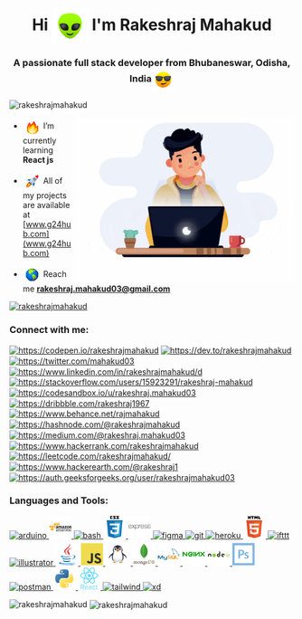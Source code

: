 <h1 align="center">Hi <img align="center" src="https://github.com/rakeshrajmahakud/profile-components/blob/main/alien%20(2).gif"> I'm Rakeshraj Mahakud</h1>
<h3 align="center">A passionate full stack developer from Bhubaneswar, Odisha, India<img height="40" width="40" align="center" src="https://github.com/rakeshrajmahakud/profile-components/blob/main/smiling_face_with_sunglasses%20(1).gif"></h3>
<p align="left"> <img src="https://komarev.com/ghpvc/?username=rakeshrajmahakud&label=Profile%20views&color=0e75b6&style=flat" alt="rakeshrajmahakud" /> </p>
<img height= "290" width= "390" align = "right"  src= "https://github.com/rakeshrajmahakud/profile-components/blob/main/4shUyEk2t.gif?raw=true" alt="profile pic">

- <img align="center" src="https://github.com/rakeshrajmahakud/profile-components/blob/main/fire.gif"> I’m currently learning **React js**

- <img align="center" src="https://github.com/rakeshrajmahakud/profile-components/blob/main/rocket.gif"> All of my projects are available at [www.g24hub.com](www.g24hub.com)

- <img align="center" src="https://github.com/rakeshrajmahakud/profile-components/blob/main/globe.gif"> Reach me **rakeshraj.mahakud03@gmail.com**

<p align="left"> <a href="https://github.com/rakeshrajmahakud/github-profile-trophy"><img src="https://github-profile-trophy.vercel.app/?username=rakeshrajmahakud&title=MultiLanguage,Reositories,Commits,Stars,Followers&column=4&theme=buddhism" alt="rakeshrajmahakud" /></a> </p>

<h3 align="left">Connect with me:</h3>
<p align="left">
<a href="https://codepen.io/https://codepen.io/rakeshrajmahakud" target="blank"><img align="center" src="https://raw.githubusercontent.com/rahuldkjain/github-profile-readme-generator/master/src/images/icons/Social/codepen.svg" alt="https://codepen.io/rakeshrajmahakud" height="30" width="40" /></a>
<a href="https://dev.to/https://dev.to/rakeshrajmahakud" target="blank"><img align="center" src="https://raw.githubusercontent.com/rahuldkjain/github-profile-readme-generator/master/src/images/icons/Social/devto.svg" alt="https://dev.to/rakeshrajmahakud" height="30" width="40" /></a>
<a href="https://twitter.com/https://twitter.com/mahakud03" target="blank"><img align="center" src="https://raw.githubusercontent.com/rahuldkjain/github-profile-readme-generator/master/src/images/icons/Social/twitter.svg" alt="https://twitter.com/mahakud03" height="30" width="40" /></a>
<a href="https://linkedin.com/in/https://www.linkedin.com/in/rakeshrajmahakud/d" target="blank"><img align="center" src="https://raw.githubusercontent.com/rahuldkjain/github-profile-readme-generator/master/src/images/icons/Social/linked-in-alt.svg" alt="https://www.linkedin.com/in/rakeshrajmahakud/d" height="30" width="40" /></a>
<a href="https://stackoverflow.com/users/https://stackoverflow.com/users/15923291/rakeshraj-mahakud" target="blank"><img align="center" src="https://raw.githubusercontent.com/rahuldkjain/github-profile-readme-generator/master/src/images/icons/Social/stack-overflow.svg" alt="https://stackoverflow.com/users/15923291/rakeshraj-mahakud" height="30" width="40" /></a>
<a href="https://codesandbox.com/https://codesandbox.io/u/rakeshraj.mahakud03" target="blank"><img align="center" src="https://raw.githubusercontent.com/rahuldkjain/github-profile-readme-generator/master/src/images/icons/Social/codesandbox.svg" alt="https://codesandbox.io/u/rakeshraj.mahakud03" height="30" width="40" /></a>
<a href="https://dribbble.com/https://dribbble.com/rakeshraj1967" target="blank"><img align="center" src="https://raw.githubusercontent.com/rahuldkjain/github-profile-readme-generator/master/src/images/icons/Social/dribbble.svg" alt="https://dribbble.com/rakeshraj1967" height="30" width="40" /></a>
<a href="https://www.behance.net/https://www.behance.net/rajmahakud" target="blank"><img align="center" src="https://raw.githubusercontent.com/rahuldkjain/github-profile-readme-generator/master/src/images/icons/Social/behance.svg" alt="https://www.behance.net/rajmahakud" height="30" width="40" /></a>
<a href="https://hashnode.com/https://hashnode.com/@rakeshrajmahakud" target="blank"><img align="center" src="https://raw.githubusercontent.com/rahuldkjain/github-profile-readme-generator/master/src/images/icons/Social/hashnode.svg" alt="https://hashnode.com/@rakeshrajmahakud" height="30" width="40" /></a>
<a href="https://medium.com/https://medium.com/@rakeshraj.mahakud03" target="blank"><img align="center" src="https://raw.githubusercontent.com/rahuldkjain/github-profile-readme-generator/master/src/images/icons/Social/medium.svg" alt="https://medium.com/@rakeshraj.mahakud03" height="30" width="40" /></a>
<a href="https://www.hackerrank.com/https://www.hackerrank.com/rakeshrajmahakud" target="blank"><img align="center" src="https://raw.githubusercontent.com/rahuldkjain/github-profile-readme-generator/master/src/images/icons/Social/hackerrank.svg" alt="https://www.hackerrank.com/rakeshrajmahakud" height="30" width="40" /></a>
<a href="https://www.leetcode.com/https://leetcode.com/rakeshrajmahakud/" target="blank"><img align="center" src="https://raw.githubusercontent.com/rahuldkjain/github-profile-readme-generator/master/src/images/icons/Social/leet-code.svg" alt="https://leetcode.com/rakeshrajmahakud/" height="30" width="40" /></a>
<a href="https://www.hackerearth.com/https://www.hackerearth.com/@rakeshraj1" target="blank"><img align="center" src="https://raw.githubusercontent.com/rahuldkjain/github-profile-readme-generator/master/src/images/icons/Social/hackerearth.svg" alt="https://www.hackerearth.com/@rakeshraj1" height="30" width="40" /></a>
<a href="https://auth.geeksforgeeks.org/user/https://auth.geeksforgeeks.org/user/rakeshrajmahakud03" target="blank"><img align="center" src="https://raw.githubusercontent.com/rahuldkjain/github-profile-readme-generator/master/src/images/icons/Social/geeks-for-geeks.svg" alt="https://auth.geeksforgeeks.org/user/rakeshrajmahakud03" height="30" width="40" /></a>
</p>

<h3 align="left">Languages and Tools:</h3>
<p align="left"> <a href="https://www.arduino.cc/" target="_blank" rel="noreferrer"> <img src="https://cdn.worldvectorlogo.com/logos/arduino-1.svg" alt="arduino" width="40" height="40"/> </a> <a href="https://aws.amazon.com" target="_blank" rel="noreferrer"> <img src="https://raw.githubusercontent.com/devicons/devicon/master/icons/amazonwebservices/amazonwebservices-original-wordmark.svg" alt="aws" width="40" height="40"/> </a> <a href="https://www.gnu.org/software/bash/" target="_blank" rel="noreferrer"> <img src="https://www.vectorlogo.zone/logos/gnu_bash/gnu_bash-icon.svg" alt="bash" width="40" height="40"/> </a> <a href="https://www.w3schools.com/css/" target="_blank" rel="noreferrer"> <img src="https://raw.githubusercontent.com/devicons/devicon/master/icons/css3/css3-original-wordmark.svg" alt="css3" width="40" height="40"/> </a> <a href="https://expressjs.com" target="_blank" rel="noreferrer"> <img src="https://raw.githubusercontent.com/devicons/devicon/master/icons/express/express-original-wordmark.svg" alt="express" width="40" height="40"/> </a> <a href="https://www.figma.com/" target="_blank" rel="noreferrer"> <img src="https://www.vectorlogo.zone/logos/figma/figma-icon.svg" alt="figma" width="40" height="40"/> </a> <a href="https://git-scm.com/" target="_blank" rel="noreferrer"> <img src="https://www.vectorlogo.zone/logos/git-scm/git-scm-icon.svg" alt="git" width="40" height="40"/> </a> <a href="https://heroku.com" target="_blank" rel="noreferrer"> <img src="https://www.vectorlogo.zone/logos/heroku/heroku-icon.svg" alt="heroku" width="40" height="40"/> </a> <a href="https://www.w3.org/html/" target="_blank" rel="noreferrer"> <img src="https://raw.githubusercontent.com/devicons/devicon/master/icons/html5/html5-original-wordmark.svg" alt="html5" width="40" height="40"/> </a> <a href="https://ifttt.com/" target="_blank" rel="noreferrer"> <img src="https://www.vectorlogo.zone/logos/ifttt/ifttt-ar21.svg" alt="ifttt" width="40" height="40"/> </a> <a href="https://www.adobe.com/in/products/illustrator.html" target="_blank" rel="noreferrer"> <img src="https://www.vectorlogo.zone/logos/adobe_illustrator/adobe_illustrator-icon.svg" alt="illustrator" width="40" height="40"/> </a> <a href="https://www.java.com" target="_blank" rel="noreferrer"> <img src="https://raw.githubusercontent.com/devicons/devicon/master/icons/java/java-original.svg" alt="java" width="40" height="40"/> </a> <a href="https://developer.mozilla.org/en-US/docs/Web/JavaScript" target="_blank" rel="noreferrer"> <img src="https://raw.githubusercontent.com/devicons/devicon/master/icons/javascript/javascript-original.svg" alt="javascript" width="40" height="40"/> </a> <a href="https://www.linux.org/" target="_blank" rel="noreferrer"> <img src="https://github.com/rakeshrajmahakud/profile-components/blob/main/penguin3.gif" alt="linux" width="45" height="45"/> </a> <a href="https://www.mongodb.com/" target="_blank" rel="noreferrer"> <img src="https://raw.githubusercontent.com/devicons/devicon/master/icons/mongodb/mongodb-original-wordmark.svg" alt="mongodb" width="40" height="40"/> </a> <a href="https://www.mysql.com/" target="_blank" rel="noreferrer"> <img src="https://raw.githubusercontent.com/devicons/devicon/master/icons/mysql/mysql-original-wordmark.svg" alt="mysql" width="40" height="40"/> </a> <a href="https://www.nginx.com" target="_blank" rel="noreferrer"> <img src="https://raw.githubusercontent.com/devicons/devicon/master/icons/nginx/nginx-original.svg" alt="nginx" width="40" height="40"/> </a> <a href="https://nodejs.org" target="_blank" rel="noreferrer"> <img src="https://raw.githubusercontent.com/devicons/devicon/master/icons/nodejs/nodejs-original-wordmark.svg" alt="nodejs" width="40" height="40"/> </a> <a href="https://www.photoshop.com/en" target="_blank" rel="noreferrer"> <img src="https://raw.githubusercontent.com/devicons/devicon/master/icons/photoshop/photoshop-line.svg" alt="photoshop" width="40" height="40"/> </a> <a href="https://postman.com" target="_blank" rel="noreferrer"> <img src="https://www.vectorlogo.zone/logos/getpostman/getpostman-icon.svg" alt="postman" width="40" height="40"/> </a> <a href="https://www.python.org" target="_blank" rel="noreferrer"> <img src="https://raw.githubusercontent.com/devicons/devicon/master/icons/python/python-original.svg" alt="python" width="40" height="40"/> </a> <a href="https://reactjs.org/" target="_blank" rel="noreferrer"> <img src="https://raw.githubusercontent.com/devicons/devicon/master/icons/react/react-original-wordmark.svg" alt="react" width="40" height="40"/> </a> <a href="https://tailwindcss.com/" target="_blank" rel="noreferrer"> <img src="https://www.vectorlogo.zone/logos/tailwindcss/tailwindcss-icon.svg" alt="tailwind" width="40" height="40"/> </a> <a href="https://www.adobe.com/products/xd.html" target="_blank" rel="noreferrer"> <img src="https://cdn.worldvectorlogo.com/logos/adobe-xd.svg" alt="xd" width="40" height="40"/> </a> </p>

<p><img align="left" src="https://github-readme-stats.vercel.app/api/top-langs?username=rakeshrajmahakud&show_icons=true&locale=en&layout=compact" alt="rakeshrajmahakud" /></p>

<p>&nbsp;<img align="center" src="https://github-readme-stats.vercel.app/api?username=rakeshrajmahakud&show_icons=true&locale=en" alt="rakeshrajmahakud" /></p>

